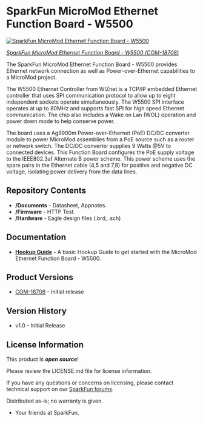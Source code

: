 SparkFun MicroMod Ethernet Function Board - W5500
========================================

[![SparkFun MicroMod Ethernet Function Board - W5500](https://cdn.sparkfun.com/assets/parts/1/8/2/4/3/18708-SparkFun_MicroMod_Ethernet_Function_Board_-_W5500-01.jpg)](https://www.sparkfun.com/products/18708)

[*SparkFun MicroMod Ethernet Function Board - W5500 (COM-18708)*](https://www.sparkfun.com/products/18708)

The SparkFun MicroMod Ethernet Function Board - W5500 provides Ethernet network connection as well as Power-over-Ethernet capabilities to a MicroMod project.

The W5500 Ethernet Controller from WIZnet is a TCP/IP embedded Ethernet controller that uses SPI communication protocol to allow up to eight independent sockets operate simultaneously. The W5500 SPI interface operates at up to 80MHz and supports fast SPI for high speed Ethernet communication. The chip also includes a Wake on Lan (WOL) operation and power down mode to help conserve power.

The board uses a Ag9900m Power-over-Ethernet (PoE) DC/DC converter module to power MicroMod assemblies from a PoE source such as a router or network switch. The DC/DC converter supplies 9 Watts @5V to connected devices. This Function Board configures the PoE supply voltage to the IEEE802.3af Alternate B power scheme. This power scheme uses the spare pairs in the Ethernet cable (4,5 and 7,8) for positive and negative DC voltage, isolating power delivery from the data lines.

Repository Contents
-------------------

* **/Documents** - Datasheet, Appnotes.
* **/Firmware** - HTTP Test.
* **/Hardware** - Eagle design files (.brd, .sch)

Documentation
-------------

* **[Hookup Guide](https://learn.sparkfun.com/tutorials/micromod-ethernet-function-board---w5500-hookup-guide)** - A basic Hookup Guide to get started with the MicroMod Ethernet Function Board - W5500.

Product Versions
----------------
* [COM-18708](https://www.sparkfun.com/products/18708) - Initial release

Version History
---------------
* v1.0 - Initial Release 

License Information
-------------------

This product is _**open source**_! 

Please review the LICENSE.md file for license information. 

If you have any questions or concerns on licensing, please contact technical support on our [SparkFun forums](https://forum.sparkfun.com/viewforum.php?f=152).

Distributed as-is; no warranty is given.

- Your friends at SparkFun.
